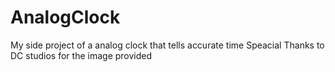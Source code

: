 # AnalogClock
My side project of a analog clock that tells accurate time
Speacial Thanks to DC studios for the image provided
